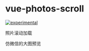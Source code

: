 # vue-photos-scroll

[![experimental](http://badges.github.io/stability-badges/dist/experimental.svg)](https://github.com/panmenglin/vue-photos-scroll.git)


照片滚动加载

仿微信的大图预览